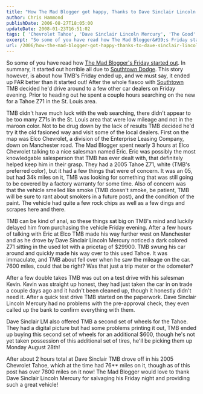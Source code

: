 ```yaml
---
title: "How The Mad Blogger got happy, Thanks to Dave Sinclair Lincoln Mercury..."
author: Chris Hammond
publishDate: 2006-08-27T18:05:00
updateDate: 2008-01-23T16:51:02
tags: [ 'Chevrolet Tahoe', 'Dave Sinclair Lincoln Mercury', 'The Good' ]
excerpt: "So some of you have read how The Mad Blogger&#39;s Friday started out. In summary, it started out horrible all due to Southtown Dodge. This story however, is about how TMB&#39;s Friday ended up, and we must say, it ended up FAR better than it started out! After the whole fiasco with Southtown TMB decided he&#39;d drive around to a few other car dealers on Friday evening. Prior to heading out he spent a couple hours searching on the new for a Tahoe Z71 in the St. Louis area. TMB didn&#39;t have much luck with the web searching, there didn&#39;t appear to be too many Z71s in the St. Louis area that were low mileage and not in the maroon color. Not to be drug down by the lack of results TMB decided he&#39;d try it the old fasioned way and visit some of the local dealers. First on the map was Elco Chevrolet, a division of the Enterprise Leasing Company, down on Manchester road. The Mad Blogger spent nearly 3 hours at Elco Chevrolet talking to a nice salesman named Eric. Eric was possibly the most knowledgable salesperson that TMB has ever dealt with, that definitely helped keep him in their grasp. They had a 2005 Tahoe Z71, white (TMB&#39;s preferred color), but it had a few things that were of concern. It was an 05, but had 34k miles on it, TMB was looking for something that was still going to be covered by a factory warranty for some time. Also of concern was that the vehicle smelled like smoke (TMB doesn&#39;t smoke, be patient, TMB will be sure to rant about smokers in a future post), and the condition of the paint. The vehicle had quite a few rock chips as well as a few dings and scrapes here and there.TMB can be kind of anal, so these things sat big on TMB&#39;s mind and luckily delayed him from purchasing the vehicle Friday evening. After a few hours of talking with Eric at Elco TMB made his way further west on Manchester and as he drove by Dave Sinclair Lincoln Mercury noticed a dark colored Z71 sitting in the used lot with a pricetag of $29900. TMB swung his car around and quickly made his way over to this used Tahoe. It was immaculate, and TMB about fell over when he saw the mileage on the car. 7600 miles, could that be right? Was that just a trip meter or the odometer?After a few double takes TMB was out on a test drive with his salesman Kevin. Kevin was straight up honest, they had just taken the car in on trade a couple days ago and it hadn&#39;t been cleaned up, though it honestly didn&#39;t need it. After a quick test drive TMB started on the paperwork. Dave Sinclair Lincoln Mercury&nbsp;had no problems with the&nbsp;pre-approval check, they even called up the bank to&nbsp;confirm everything with them.Dave Sinclair LM also offered TMB a second set of wheels for the Tahoe. They had a digital picture but had some problems printing it out, TMB ended up buying this second set of wheels for an additional $600, though he&#39;s not yet taken possession of this additional set of tires, he&#39;ll be picking them up Monday August 28th!After about 2 hours total at Dave Sinclair TMB drove off in his 2005 Chevrolet Tahoe, which at the time had 76** miles on it, though as of this post has over 7800 miles on it now! The Mad Blogger would love to thank Dave Sinclair Lincoln Mercury for salvaging his Friday night and providing such a great..."
url: /2006/how-the-mad-blogger-got-happy-thanks-to-dave-sinclair-lincoln-mercury  # Use the generated URL with year
---
```

<p>So some of you have read how <a href="https://themadblogger.org/blogs/themadblogger/archive/2006/08/25/Why-not-to-buy-from-Southtown-Dodge_2C00_-AKA-Southtown-Dodge-Sucks.aspx">The Mad Blogger&#39;s Friday started out</a>. In summary, it started out horrible all due to <a href="https://themadblogger.org/blogs/themadblogger/archive/2006/08/25/Why-not-to-buy-from-Southtown-Dodge_2C00_-AKA-Southtown-Dodge-Sucks.aspx">Southtown Dodge</a>. This story however, is about how TMB&#39;s Friday ended up, and we must say, it ended up FAR better than it started out! After the whole fiasco with <a href="https://themadblogger.org/blogs/themadblogger/archive/2006/08/25/Why-not-to-buy-from-Southtown-Dodge_2C00_-AKA-Southtown-Dodge-Sucks.aspx">Southtown</a> TMB decided he&#39;d drive around to a few other car dealers on Friday evening. Prior to heading out he spent a couple hours searching on the new for a Tahoe Z71 in the St. Louis area. </p><p>TMB didn&#39;t have much luck with the web searching, there didn&#39;t appear to be too many Z71s in the St. Louis area that were low mileage and not in the maroon color. Not to be drug down by the lack of results TMB decided he&#39;d try it the old fasioned way and visit some of the local dealers. First on the map was Elco Chevrolet, a division of the Enterprise Leasing Company, down on Manchester road. The Mad Blogger spent nearly 3 hours at Elco Chevrolet talking to a nice salesman named Eric. Eric was possibly the most knowledgable salesperson that TMB has ever dealt with, that definitely helped keep him in their grasp. They had a 2005 Tahoe Z71, white (TMB&#39;s preferred color), but it had a few things that were of concern. It was an 05, but had 34k miles on it, TMB was looking for something that was still going to be covered by a factory warranty for some time. Also of concern was that the vehicle smelled like smoke (TMB doesn&#39;t smoke, be patient, TMB will be sure to rant about smokers in a future post), and the condition of the paint. The vehicle had quite a few rock chips as well as a few dings and scrapes here and there.</p><p>TMB can be kind of anal, so these things sat big on TMB&#39;s mind and luckily delayed him from purchasing the vehicle Friday evening. After a few hours of talking with Eric at Elco TMB made his way further west on Manchester and as he drove by Dave Sinclair Lincoln Mercury noticed a dark colored Z71 sitting in the used lot with a pricetag of $29900. TMB swung his car around and quickly made his way over to this used Tahoe. It was immaculate, and TMB about fell over when he saw the mileage on the car. 7600 miles, could that be right? Was that just a trip meter or the odometer?</p><p>After a few double takes TMB was out on a test drive with his salesman Kevin. Kevin was straight up honest, they had just taken the car in on trade a couple days ago and it hadn&#39;t been cleaned up, though it honestly didn&#39;t need it. After a quick test drive TMB started on the paperwork. Dave Sinclair Lincoln Mercury&nbsp;had no problems with the&nbsp;pre-approval check, they even called up the bank to&nbsp;confirm everything with them.</p><p>Dave Sinclair LM also offered TMB a second set of wheels for the Tahoe. They had a digital picture but had some problems printing it out, TMB ended up buying this second set of wheels for an additional $600, though he&#39;s not yet taken possession of this additional set of tires, he&#39;ll be picking them up Monday August 28th!</p><p>After about 2 hours total at Dave Sinclair TMB drove off in his 2005 Chevrolet Tahoe, which at the time had 76** miles on it, though as of this post has over 7800 miles on it now! The Mad Blogger would love to thank Dave Sinclair Lincoln Mercury for salvaging his Friday night and providing such a great vehicle!</p><img src="https://themadblogger.org/aggbug.aspx?PostID=4" width="1" height="1">
